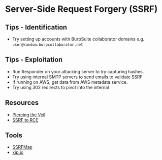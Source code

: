 # Server-Side Request Forgery (SSRF)

## Tips - Identification
- Try setting up accounts with BurpSuite collaborator domains e.g. `user@random.burpcollaborator.net`

## Tips - Exploitation
- Run Responder on your attacking server to try capturing hashes.
- Try using internal SMTP servers to send emails to validate SSRF
- If running on AWS, get data from AWS metadata service.
- Try using 302 redirects to pivot into the internal

## Resources
- [Piercing the Veil](https://medium.com/@d0nut/piercing-the-veal-short-stories-to-read-with-friends-4aa86d606fc5)
- [SSRF to RCE](https://twitter.com/SirLeeroyJenkin/status/1254258307478556672?s=20)

## Tools
- [SSRFMap](https://github.com/swisskyrepo/SSRFmap)
- [xip.io](http://xip.io/)
